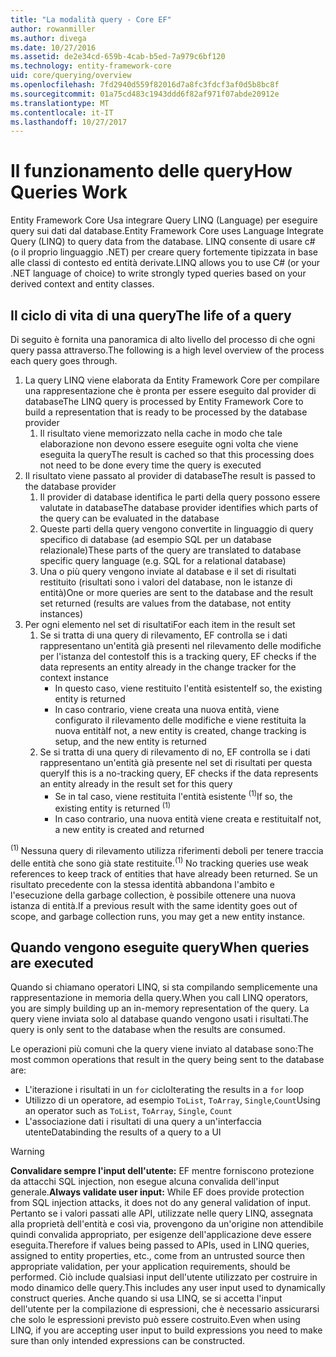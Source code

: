 ```yaml
---
title: "La modalità query - Core EF"
author: rowanmiller
ms.author: divega
ms.date: 10/27/2016
ms.assetid: de2e34cd-659b-4cab-b5ed-7a979c6bf120
ms.technology: entity-framework-core
uid: core/querying/overview
ms.openlocfilehash: 7fd2940d559f82016d7a8fc3fdcf3af0d5b8bc8f
ms.sourcegitcommit: 01a75cd483c1943ddd6f82af971f07abde20912e
ms.translationtype: MT
ms.contentlocale: it-IT
ms.lasthandoff: 10/27/2017
---
```

# <a name="how-queries-work"></a><span data-ttu-id="680ac-102">Il funzionamento delle query</span><span class="sxs-lookup"><span data-stu-id="680ac-102">How Queries Work</span></span>

<span data-ttu-id="680ac-103">Entity Framework Core Usa integrare Query LINQ (Language) per eseguire query sui dati dal database.</span><span class="sxs-lookup"><span data-stu-id="680ac-103">Entity Framework Core uses Language Integrate Query (LINQ) to query data from the database.</span></span> <span data-ttu-id="680ac-104">LINQ consente di usare c# (o il proprio linguaggio .NET) per creare query fortemente tipizzata in base alle classi di contesto ed entità derivate.</span><span class="sxs-lookup"><span data-stu-id="680ac-104">LINQ allows you to use C# (or your .NET language of choice) to write strongly typed queries based on your derived context and entity classes.</span></span>

## <a name="the-life-of-a-query"></a><span data-ttu-id="680ac-105">Il ciclo di vita di una query</span><span class="sxs-lookup"><span data-stu-id="680ac-105">The life of a query</span></span>

<span data-ttu-id="680ac-106">Di seguito è fornita una panoramica di alto livello del processo di che ogni query passa attraverso.</span><span class="sxs-lookup"><span data-stu-id="680ac-106">The following is a high level overview of the process each query goes through.</span></span>

1. <span data-ttu-id="680ac-107">La query LINQ viene elaborata da Entity Framework Core per compilare una rappresentazione che è pronta per essere eseguito dal provider di database</span><span class="sxs-lookup"><span data-stu-id="680ac-107">The LINQ query is processed by Entity Framework Core to build a representation that is ready to be processed by the database provider</span></span>
   1. <span data-ttu-id="680ac-108">Il risultato viene memorizzato nella cache in modo che tale elaborazione non devono essere eseguite ogni volta che viene eseguita la query</span><span class="sxs-lookup"><span data-stu-id="680ac-108">The result is cached so that this processing does not need to be done every time the query is executed</span></span>
2. <span data-ttu-id="680ac-109">Il risultato viene passato al provider di database</span><span class="sxs-lookup"><span data-stu-id="680ac-109">The result is passed to the database provider</span></span>
   1. <span data-ttu-id="680ac-110">Il provider di database identifica le parti della query possono essere valutate in database</span><span class="sxs-lookup"><span data-stu-id="680ac-110">The database provider identifies which parts of the query can be evaluated in the database</span></span>
   2. <span data-ttu-id="680ac-111">Queste parti della query vengono convertite in linguaggio di query specifico di database (ad esempio SQL per un database relazionale)</span><span class="sxs-lookup"><span data-stu-id="680ac-111">These parts of the query are translated to database specific query language (e.g. SQL for a relational database)</span></span>
   3. <span data-ttu-id="680ac-112">Una o più query vengono inviate al database e il set di risultati restituito (risultati sono i valori del database, non le istanze di entità)</span><span class="sxs-lookup"><span data-stu-id="680ac-112">One or more queries are sent to the database and the result set returned (results are values from the database, not entity instances)</span></span>
3. <span data-ttu-id="680ac-113">Per ogni elemento nel set di risultati</span><span class="sxs-lookup"><span data-stu-id="680ac-113">For each item in the result set</span></span>
   1. <span data-ttu-id="680ac-114">Se si tratta di una query di rilevamento, EF controlla se i dati rappresentano un'entità già presenti nel rilevamento delle modifiche per l'istanza del contesto</span><span class="sxs-lookup"><span data-stu-id="680ac-114">If this is a tracking query, EF checks if the data represents an entity already in the change tracker for the context instance</span></span>
      * <span data-ttu-id="680ac-115">In questo caso, viene restituito l'entità esistente</span><span class="sxs-lookup"><span data-stu-id="680ac-115">If so, the existing entity is returned</span></span>
      * <span data-ttu-id="680ac-116">In caso contrario, viene creata una nuova entità, viene configurato il rilevamento delle modifiche e viene restituita la nuova entità</span><span class="sxs-lookup"><span data-stu-id="680ac-116">If not, a new entity is created, change tracking is setup, and the new entity is returned</span></span>
   2. <span data-ttu-id="680ac-117">Se si tratta di una query di rilevamento di no, EF controlla se i dati rappresentano un'entità già presente nel set di risultati per questa query</span><span class="sxs-lookup"><span data-stu-id="680ac-117">If this is a no-tracking query, EF checks if the data represents an entity already in the result set for this query</span></span>
      * <span data-ttu-id="680ac-118">Se in tal caso, viene restituita l'entità esistente <sup>(1)</sup></span><span class="sxs-lookup"><span data-stu-id="680ac-118">If so, the existing entity is returned <sup>(1)</sup></span></span>
      * <span data-ttu-id="680ac-119">In caso contrario, una nuova entità viene creata e restituita</span><span class="sxs-lookup"><span data-stu-id="680ac-119">If not, a new entity is created and returned</span></span>

<span data-ttu-id="680ac-120"><sup>(1) </sup> Nessuna query di rilevamento utilizza riferimenti deboli per tenere traccia delle entità che sono già state restituite.</span><span class="sxs-lookup"><span data-stu-id="680ac-120"><sup>(1)</sup> No tracking queries use weak references to keep track of entities that have already been returned.</span></span> <span data-ttu-id="680ac-121">Se un risultato precedente con la stessa identità abbandona l'ambito e l'esecuzione della garbage collection, è possibile ottenere una nuova istanza di entità.</span><span class="sxs-lookup"><span data-stu-id="680ac-121">If a previous result with the same identity goes out of scope, and garbage collection runs, you may get a new entity instance.</span></span>

## <a name="when-queries-are-executed"></a><span data-ttu-id="680ac-122">Quando vengono eseguite query</span><span class="sxs-lookup"><span data-stu-id="680ac-122">When queries are executed</span></span>

<span data-ttu-id="680ac-123">Quando si chiamano operatori LINQ, si sta compilando semplicemente una rappresentazione in memoria della query.</span><span class="sxs-lookup"><span data-stu-id="680ac-123">When you call LINQ operators, you are simply building up an in-memory representation of the query.</span></span> <span data-ttu-id="680ac-124">La query viene inviata solo al database quando vengono usati i risultati.</span><span class="sxs-lookup"><span data-stu-id="680ac-124">The query is only sent to the database when the results are consumed.</span></span>

<span data-ttu-id="680ac-125">Le operazioni più comuni che la query viene inviato al database sono:</span><span class="sxs-lookup"><span data-stu-id="680ac-125">The most common operations that result in the query being sent to the database are:</span></span>
* <span data-ttu-id="680ac-126">L'iterazione i risultati in un `for` ciclo</span><span class="sxs-lookup"><span data-stu-id="680ac-126">Iterating the results in a `for` loop</span></span>
* <span data-ttu-id="680ac-127">Utilizzo di un operatore, ad esempio `ToList`, `ToArray`, `Single`,`Count`</span><span class="sxs-lookup"><span data-stu-id="680ac-127">Using an operator such as `ToList`, `ToArray`, `Single`, `Count`</span></span>
* <span data-ttu-id="680ac-128">L'associazione dati i risultati di una query a un'interfaccia utente</span><span class="sxs-lookup"><span data-stu-id="680ac-128">Databinding the results of a query to a UI</span></span>

> [!WARNING]  
> <span data-ttu-id="680ac-129">**Convalidare sempre l'input dell'utente:** EF mentre forniscono protezione da attacchi SQL injection, non esegue alcuna convalida dell'input generale.</span><span class="sxs-lookup"><span data-stu-id="680ac-129">**Always validate user input:** While EF does provide protection from SQL injection attacks, it does not do any general validation of input.</span></span> <span data-ttu-id="680ac-130">Pertanto se i valori passati alle API, utilizzate nelle query LINQ, assegnata alla proprietà dell'entità e così via, provengono da un'origine non attendibile quindi convalida appropriato, per esigenze dell'applicazione deve essere eseguita.</span><span class="sxs-lookup"><span data-stu-id="680ac-130">Therefore if values being passed to APIs, used in LINQ queries, assigned to entity properties, etc., come from an untrusted source then appropriate validation, per your application requirements, should be performed.</span></span> <span data-ttu-id="680ac-131">Ciò include qualsiasi input dell'utente utilizzato per costruire in modo dinamico delle query.</span><span class="sxs-lookup"><span data-stu-id="680ac-131">This includes any user input used to dynamically construct queries.</span></span> <span data-ttu-id="680ac-132">Anche quando si usa LINQ, se si accetta l'input dell'utente per la compilazione di espressioni, che è necessario assicurarsi che solo le espressioni previsto può essere costruito.</span><span class="sxs-lookup"><span data-stu-id="680ac-132">Even when using LINQ, if you are accepting user input to build expressions you need to make sure than only intended expressions can be constructed.</span></span>
